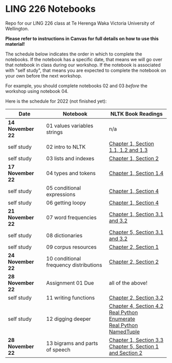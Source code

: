 # LING 226 Notebooks

Repo for our LING 226 class at Te Herenga Waka Victoria University of Wellington. 

**Please refer to instructions in Canvas for full details on how to use this material!**

The schedule below indicates the order in which to complete the notebooks. If the notebook has a specific date, that means we will go over that notebook in class during our workshop. If the notebook is associated with "self study", that means you are expected to complete the notebook on your own before the next workshop. 

For example, you should complete notebooks 02 and 03 *before* the workshop using notebook 04. 

Here is the schedule for 2022 (not finished yet):

Date | Notebook | NLTK Book Readings
----|----|----
**14 November 22** | 01 values variables strings | n/a
self study | 02 intro to NLTK | [Chapter 1, Section 1.1, 1.2 and 1.3](https://www.nltk.org/book/ch01.html)
self study | 03 lists and indexes | [Chapter 1, Section 2](https://www.nltk.org/book/ch01.html#list_index_term)
**17 November 22**| 04 types and tokens | [Chapter 1, Section 1.4](https://www.nltk.org/book/ch01.html#token_index_term)
self study | 05 conditional expressions | [Chapter 1, Section 4](https://www.nltk.org/book/ch01.html#control_index_term)
self study | 06 getting loopy | [Chapter 1, Section 4](https://www.nltk.org/book/ch01.html#control_index_term)
**21 November 22** | 07 word frequencies | [Chapter 1, Section 3.1 and 3.2](https://www.nltk.org/book/ch01.html#frequency_distribution_index_term)
self study | 08 dictionaries | [Chapter 5, Section 3.1 and 3.2](https://www.nltk.org/book/ch05.html#sec-dictionaries)
self study | 09 corpus resources | [Chapter 2, Section 1](https://www.nltk.org/book/ch02.html)
**24 November 22** | 10 conditional frequency distributions | [Chapter 2, Section 2](https://www.nltk.org/book/ch02.html#conditional_frequency_distribution_index_term)
**28 November 22** | Assignment 01 Due | all of the above!
self study | 11 writing functions | [Chapter 2, Section 3.2](https://www.nltk.org/book/ch02.html#function_index_term)
self study | 12 digging deeper | [Chapter 4, Section 4.2](https://www.nltk.org/book/ch04.html#tuple_index_term)<br />[Real Python Enumerate](https://www.geeksforgeeks.org/enumerate-in-python/)<br />[Real Python NamedTuple](https://realpython.com/python-namedtuple/)
**28 November 22** | 13 bigrams and parts of speech | [Chapter 1, Section 3.3](https://www.nltk.org/book/ch01.html#bigrams_index_term)<br />[Chapter 5, Section 1 and Section 2](https://www.nltk.org/book/ch05.html#parts_of_speech_index_term)



